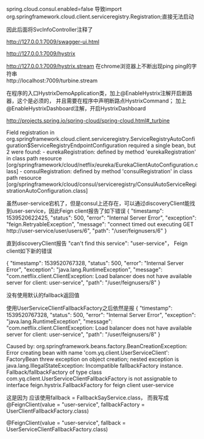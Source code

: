 
spring.cloud.consul.enabled=false 
导致import org.springframework.cloud.client.serviceregistry.Registration;直接无法启动  

因此后面将SvcInfoController注释了  

http://127.0.0.1:7009/swagger-ui.html

http://127.0.0.1:7009/hystrix

http://127.0.0.1:7009/hystrix.stream  在chrome浏览器上不断出现ping  ping的字符串  
http://localhost:7009/turbine.stream 


在程序的入口HystrixDemoApplication类，加上@EnableHystrix注解开启断路器，这个是必须的，
并且需要在程序中声明断路点HystrixCommand；
加上@EnableHystrixDashboard注解，开启HystrixDashboard  

http://projects.spring.io/spring-cloud/spring-cloud.html#_turbine 
 
 
 Field registration in org.springframework.cloud.client.serviceregistry.ServiceRegistryAutoConfiguration$ServiceRegistryEndpointConfiguration required a single bean, but 2 were found:
 	- eurekaRegistration: defined by method 'eurekaRegistration' in class path resource [org/springframework/cloud/netflix/eureka/EurekaClientAutoConfiguration.class]
 	- consulRegistration: defined by method 'consulRegistration' in class path resource [org/springframework/cloud/consul/serviceregistry/ConsulAutoServiceRegistrationAutoConfiguration.class]


虽然user-service宕机了，但是consul上还存在，可以通过discoveryClient能找到user-service，因此Feign client报告了如下错误
{
  "timestamp": 1539520622425,
  "status": 500,
  "error": "Internal Server Error",
  "exception": "feign.RetryableException",
  "message": "connect timed out executing GET http://user-service/user/users/6",
  "path": "/user/feignusers/6"
}

直到discoveryClient报告 "can't find this service": "user-service"， Feign client如下新的错误

{
  "timestamp": 1539520767328,
  "status": 500,
  "error": "Internal Server Error",
  "exception": "java.lang.RuntimeException",
  "message": "com.netflix.client.ClientException: Load balancer does not have available server for client: user-service",
  "path": "/user/feignusers/8"
}

没有使用默认的fallback返回值
  
  
  使用UserServiceClientFallbackFactory之后依然是报
  {
    "timestamp": 1539520767328,
    "status": 500,
    "error": "Internal Server Error",
    "exception": "java.lang.RuntimeException",
    "message": "com.netflix.client.ClientException: Load balancer does not have available server for client: user-service",
    "path": "/user/feignusers/8"
  }
  
  
  Caused by: org.springframework.beans.factory.BeanCreationException: Error creating bean with name 'com.yq.client.UserServiceClient': 
  FactoryBean threw exception on object creation; 
  nested exception is java.lang.IllegalStateException: Incompatible fallbackFactory instance. Fallback/fallbackFactory of type class com.yq.client.UserServiceClientFallbackFactory is not assignable to interface feign.hystrix.FallbackFactory for feign client user-service

这是因为
应该使用fallback = FallbackSayService.class， 而我写成 @FeignClient(value = "user-service", fallbackFactory = UserClientFallbackFactory.class)

@FeignClient(value = "user-service", fallback = UserServiceClientFallbackFactory.class)
